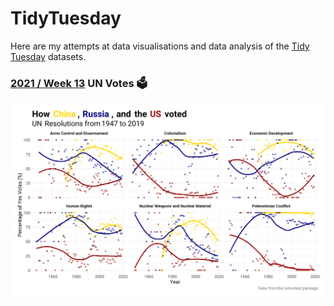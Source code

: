 # TidyTuesday

Here are my attempts at data visualisations and data analysis of the [Tidy Tuesday](https://github.com/rfordatascience/tidytuesday) datasets.

### [2021 / Week 13](https://github.com/nelsonpray/TidyTuesday/tree/main/2021/week_13_unvotes) UN Votes 🗳️
![./images/2021_week_13_final.png](https://raw.githubusercontent.com/nelsonpray/TidyTuesday/main/2021/week_13_unvotes/images/2021_week_13_final.png)
